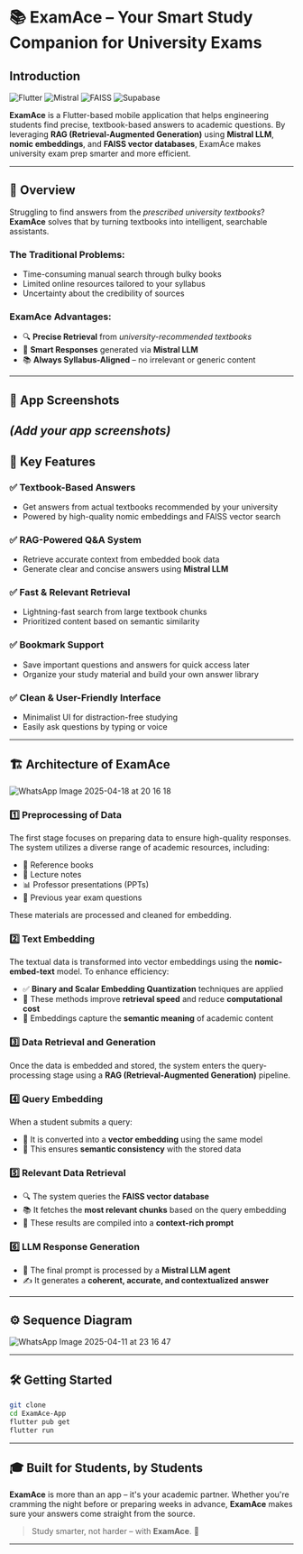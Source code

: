 
# 📚 ExamAce – Your Smart Study Companion for University Exams

## Introduction

![Flutter](https://img.shields.io/badge/Flutter-white?style=for-the-badge&logo=flutter&logoColor=02569B)
![Mistral](https://img.shields.io/badge/Mistral%20LLM-1A1A1A?style=for-the-badge&logo=data:image/svg+xml;base64,PHN2ZyB4bWxucz0naHR0cDovL3d3dy53My5vcmcvMjAwMC9zdmcnIHdpZHRoPScyNCcgaGVpZ2h0PScyNCc+PHBhdGggZD0nTTEyIDJBMTAgMTAgMCAwMCAyIDExYzAgNS41IDQuNSAxMCAxMCAxMCA1LjUgMCAxMC00LjUgMTAtMTBBMTAgMTAgMCAwMCAxMiAyWk0xMSAxNkg5di0yaDJ2MlpNMTUgMTZoLTJ2LTJoMnYyWk0xMiAxMmExIDEgMCAxIDEtMS0xIDEgMSAwIDAgMSAxIDFaJyBmaWxsPSd3aGl0ZScvPjwvc3ZnPg==&logoColor=white)
![FAISS](https://img.shields.io/badge/FAISS-blue?style=for-the-badge)
![Supabase](https://img.shields.io/badge/Supabase-181818?style=for-the-badge&logo=supabase&logoColor=white)

**ExamAce** is a Flutter-based mobile application that helps engineering students find precise, textbook-based answers to academic questions. By leveraging **RAG (Retrieval-Augmented Generation)** using **Mistral LLM**, **nomic embeddings**, and **FAISS vector databases**, ExamAce makes university exam prep smarter and more efficient.

---

## 🚀 Overview

Struggling to find answers from the *prescribed university textbooks*?  
**ExamAce** solves that by turning textbooks into intelligent, searchable assistants.

### The Traditional Problems:
- Time-consuming manual search through bulky books  
- Limited online resources tailored to your syllabus  
- Uncertainty about the credibility of sources  

### ExamAce Advantages:
- 🔍 **Precise Retrieval** from *university-recommended textbooks*  
- 🤖 **Smart Responses** generated via **Mistral LLM**  
- 📚 **Always Syllabus-Aligned** – no irrelevant or generic content  

---

## 📱 App Screenshots

*(Add your app screenshots)*
---

## 🎯 Key Features

### ✅ **Textbook-Based Answers**
- Get answers from actual textbooks recommended by your university  
- Powered by high-quality nomic embeddings and FAISS vector search  

### ✅ **RAG-Powered Q&A System**
- Retrieve accurate context from embedded book data  
- Generate clear and concise answers using **Mistral LLM**  

### ✅ **Fast & Relevant Retrieval**
- Lightning-fast search from large textbook chunks  
- Prioritized content based on semantic similarity  

### ✅ **Bookmark Support**
- Save important questions and answers for quick access later  
- Organize your study material and build your own answer library  

### ✅ **Clean & User-Friendly Interface**
- Minimalist UI for distraction-free studying  
- Easily ask questions by typing or voice  

---


## 🏗️ Architecture of ExamAce

![WhatsApp Image 2025-04-18 at 20 16 18](https://github.com/user-attachments/assets/bd29a07f-4cf9-4255-bb43-83fb5b17ac86)

### 1️⃣ **Preprocessing of Data**  
The first stage focuses on preparing data to ensure high-quality responses. The system utilizes a diverse range of academic resources, including:

- 📘 Reference books  
- 📄 Lecture notes  
- 📊 Professor presentations (PPTs)  
- 📝 Previous year exam questions  

These materials are processed and cleaned for embedding.


### 2️⃣ **Text Embedding**  
The textual data is transformed into vector embeddings using the **nomic-embed-text** model. To enhance efficiency:

- ✅ **Binary and Scalar Embedding Quantization** techniques are applied  
- 🚀 These methods improve **retrieval speed** and reduce **computational cost**  
- 🧠 Embeddings capture the **semantic meaning** of academic content


### 3️⃣ **Data Retrieval and Generation**  
Once the data is embedded and stored, the system enters the query-processing stage using a **RAG (Retrieval-Augmented Generation)** pipeline.


### 4️⃣ **Query Embedding**  
When a student submits a query:

- 🔄 It is converted into a **vector embedding** using the same model  
- 🧩 This ensures **semantic consistency** with the stored data


### 5️⃣ **Relevant Data Retrieval**  
- 🔍 The system queries the **FAISS vector database**  
- 📚 It fetches the **most relevant chunks** based on the query embedding  
- 🧾 These results are compiled into a **context-rich prompt**


### 6️⃣ **LLM Response Generation**  
- 🤖 The final prompt is processed by a **Mistral LLM agent**  
- ✍️ It generates a **coherent, accurate, and contextualized answer**

---


## ⚙️ Sequence Diagram

![WhatsApp Image 2025-04-11 at 23 16 47](https://github.com/user-attachments/assets/98ae7281-caa9-47de-a6a6-630481d6cc85)

---

## 🛠 Getting Started

```bash
git clone 
cd ExamAce-App
flutter pub get
flutter run
```

---

## 🎓 Built for Students, by Students

**ExamAce** is more than an app – it's your academic partner. Whether you're cramming the night before or preparing weeks in advance, **ExamAce** makes sure your answers come straight from the source.

> Study smarter, not harder – with **ExamAce**. 🚀

---

